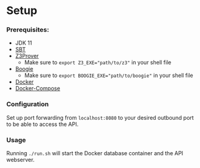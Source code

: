 # Setup

### Prerequisites:
- JDK 11
- [SBT](https://www.scala-sbt.org)
- [Z3Prover](https://github.com/Z3Prover/z3)
    * Make sure to `export Z3_EXE="path/to/z3"` in your shell file
- [Boogie](https://github.com/boogie-org/boogie)
    * Make sure to `export BOOGIE_EXE="path/to/boogie"` in your shell file
- [Docker](https://www.docker.com)
- [Docker-Compose](https://docs.docker.com/compose/)

### Configuration

Set up port forwarding from `localhost:8080` to your desired outbound port to be able to access the API.

### Usage

Running `./run.sh` will start the Docker database container and the API webserver.